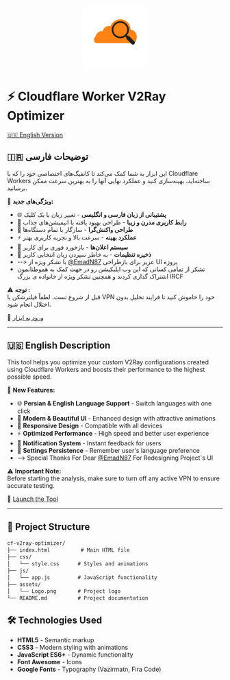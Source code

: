 <p align="center">
  <img src="./assets/Logo.png" alt="Cloudflare Search Icon" width="150" style="border-radius: 20px;"/>
</p>

# ⚡️ Cloudflare Worker V2Ray Optimizer

[🇺🇸 English Version](#-english-description)
## 🇮🇷 توضیحات فارسی

این ابزار به شما کمک می‌کند تا کانفیگ‌های اختصاصی خود را که با Cloudflare Workers ساخته‌اید، بهینه‌سازی کنید و عملکرد نهایی آنها را به بهترین سرعت ممکن برسانید.

🔧 **ویژگی‌های جدید:**
- 🌐 **پشتیبانی از زبان فارسی و انگلیسی** - تغییر زبان با یک کلیک
- 🎨 **رابط کاربری مدرن و زیبا** - طراحی بهبود یافته با انیمیشن‌های جذاب
- 📱 **طراحی واکنش‌گرا** - سازگار با تمام دستگاه‌ها
- ⚡ **عملکرد بهینه** - سرعت بالا و تجربه کاربری بهتر
- 🔄 **سیستم اعلان‌ها** - بازخورد فوری برای کاربر
- 💾 **ذخیره تنظیمات** - به خاطر سپردن زبان انتخابی کاربر
- --> با تشکر ویژه از [@EmadN87](https://github.com/emadn87) عزیز برای بازطراحی UI پروژه
- تشکر از تمامی کسانی که این وب اپلیکیشن رو در جهت کمک به هموطنانمون اشتراک گذاری کردند و همچنین تشکر ویژه از خانواده ی بزرگ IRCF

⚠️ **توجه :**  
قبل از شروع تست، لطفاً فیلترشکن یا VPN خود را خاموش کنید تا فرایند تحلیل بدون اختلال انجام شود.

🚀 [ورود به ابزار](https://najidevs.github.io/cf-v2ray-optimizer/)

---

## 🇺🇸 English Description

This tool helps you optimize your custom V2Ray configurations created using Cloudflare Workers and boosts their performance to the highest possible speed.

🔧 **New Features:**
- 🌐 **Persian & English Language Support** - Switch languages with one click
- 🎨 **Modern & Beautiful UI** - Enhanced design with attractive animations
- 📱 **Responsive Design** - Compatible with all devices
- ⚡ **Optimized Performance** - High speed and better user experience
- 🔄 **Notification System** - Instant feedback for users
- 💾 **Settings Persistence** - Remember user's language preference
- --> Special Thanks For Dear [@EmadN87](https://github.com/emadn87) For Redesigning Project`s UI

⚠️ **Important Note:**  
Before starting the analysis, make sure to turn off any active VPN to ensure accurate testing.

🚀 [Launch the Tool](https://najidevs.github.io/cf-v2ray-optimizer/)

---

## 📁 Project Structure

```
cf-v2ray-optimizer/
├── index.html          # Main HTML file
├── css/
│   └── style.css      # Styles and animations
├── js/
│   └── app.js         # JavaScript functionality
├── assets/
│   └── Logo.png       # Project logo
└── README.md          # Project documentation
```

## 🛠️ Technologies Used

- **HTML5** - Semantic markup
- **CSS3** - Modern styling with animations
- **JavaScript ES6+** - Dynamic functionality
- **Font Awesome** - Icons
- **Google Fonts** - Typography (Vazirmatn, Fira Code)
